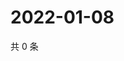 # 2022-01-08

共 0 条

<!-- BEGIN WEIBO -->
<!-- 最后更新时间 Sat Jan 08 2022 16:01:34 GMT+0800 (China Standard Time) -->

<!-- END WEIBO -->
